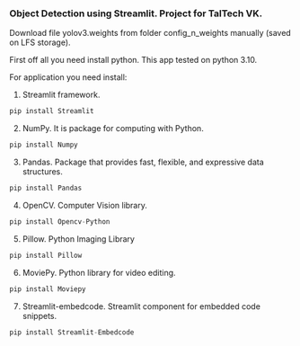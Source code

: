 ### Object Detection using Streamlit. Project for TalTech VK.

Download file yolov3.weights from folder config_n_weights manually (saved on LFS storage).

First off all you need install python. This app tested on python 3.10.

For application you need install: <br />
1. Streamlit framework.
```python
pip install Streamlit
 ```
2. NumPy. It is package for computing with Python.
```python
pip install Numpy
 ```
3. Pandas. Package that provides fast, flexible, and expressive data structures. 
```python
pip install Pandas
 ```
4. OpenCV. Computer Vision library.
```python
pip install Opencv-Python
 ```
5. Pillow. Python Imaging Library
```python
pip install Pillow
 ```
6. MoviePy. Python library for video editing.
```python
pip install Moviepy
 ```
7. Streamlit-embedcode. Streamlit component for embedded code snippets.
```python
pip install Streamlit-Embedcode
 ```
